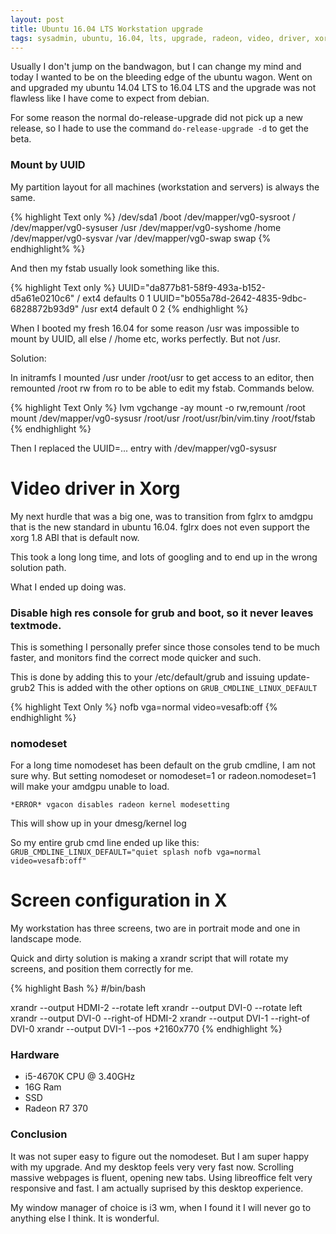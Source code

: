 ```yaml
---
layout: post
title: Ubuntu 16.04 LTS Workstation upgrade
tags: sysadmin, ubuntu, 16.04, lts, upgrade, radeon, video, driver, xorg
---
```


Usually I don't jump on the bandwagon, but I can change my mind and today I wanted to be on the bleeding edge of the ubuntu wagon. Went on and upgraded my ubuntu 14.04 LTS to 16.04 LTS and the upgrade was not flawless like I have come to expect from debian. 

For some reason the normal do-release-upgrade did not pick up a new release, so I hade to use the command `do-release-upgrade -d` to get the beta. 

### Mount by UUID 

My partition layout for all machines (workstation and servers) is always the same. 

{% highlight Text only %}
/dev/sda1 /boot 
/dev/mapper/vg0-sysroot /
/dev/mapper/vg0-sysuser /usr
/dev/mapper/vg0-syshome /home
/dev/mapper/vg0-sysvar  /var
/dev/mapper/vg0-swap    swap 
{% endhighlight% %}

And then my fstab usually look something like this.

{% highlight Text only %}
UUID="da877b81-58f9-493a-b152-d5a61e0210c6" / ext4 defaults 0 1
UUID="b055a78d-2642-4835-9dbc-6828872b93d9" /usr ext4 default 0 2
{% endhighlight %}

When I booted my fresh 16.04 for some reason /usr was impossible to mount by UUID, all else / /home etc, works perfectly. But not /usr. 

Solution: 

In initramfs I mounted /usr under /root/usr to get access to an editor, then remounted /root rw from ro to be able to edit my fstab. Commands below. 

{% highlight Text Only %}
lvm vgchange -ay 
mount -o rw,remount /root
mount /dev/mapper/vg0-sysusr /root/usr
/root/usr/bin/vim.tiny /root/fstab 
{% endhighlight %}

Then I replaced the UUID=... entry with /dev/mapper/vg0-sysusr 

# Video driver in Xorg

My next hurdle that was a big one, was to transition from fglrx to amdgpu that is the new standard in ubuntu 16.04. fglrx does not even support the xorg 1.8 ABI that is default now. 

This took a long long time, and lots of googling and to end up in the wrong solution path. 

What I ended up doing was. 

### Disable high res console for grub and boot, so it never leaves textmode. 

This is something I personally prefer since those consoles tend to be much faster, and monitors find the correct mode quicker and such. 

This is done by adding this to your /etc/default/grub and issuing update-grub2 
This is added with the other options on `GRUB_CMDLINE_LINUX_DEFAULT`

{% highlight Text Only %}
nofb vga=normal video=vesafb:off
{% endhighlight %}

### nomodeset

For a long time nomodeset has been default on the grub cmdline, I am not sure why. But setting nomodeset or nomodeset=1 or radeon.nomodeset=1 will make your amdgpu unable to load. 

`*ERROR* vgacon disables radeon kernel modesetting`

This will show up in your dmesg/kernel log

So my entire grub cmd line ended up like this: 
`GRUB_CMDLINE_LINUX_DEFAULT="quiet splash nofb vga=normal video=vesafb:off"`

# Screen configuration in X  

My workstation has three screens, two are in portrait mode and one in landscape mode. 

Quick and dirty solution is making a xrandr script that will rotate my screens, and position them correctly for me. 

{% highlight Bash %}
#/bin/bash

xrandr --output HDMI-2 --rotate left
xrandr --output DVI-0 --rotate left
xrandr --output DVI-0 --right-of HDMI-2
xrandr --output DVI-1 --right-of DVI-0
xrandr --output DVI-1 --pos +2160x770
{% endhighlight %}

### Hardware 

* i5-4670K CPU @ 3.40GHz
* 16G Ram 
* SSD 
* Radeon R7 370

### Conclusion 

It was not super easy to figure out the nomodeset. But I am super happy with my upgrade. And my desktop feels very very fast now. Scrolling massive webpages is fluent, opening new tabs. Using libreoffice felt very responsive and fast. I am actually suprised by this desktop experience. 

My window manager of choice is i3 wm, when I found it I will never go to anything else I think. It is wonderful. 

